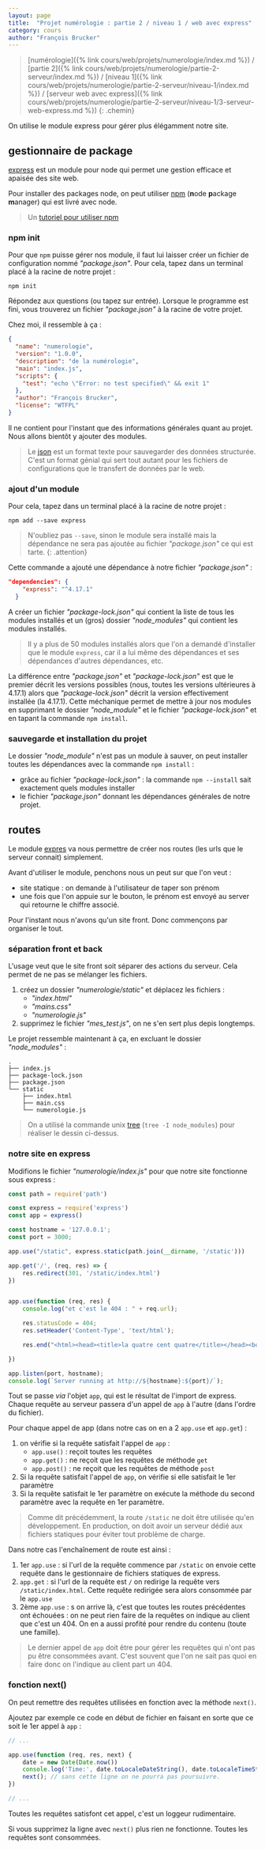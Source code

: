 ```yaml
---
layout: page
title:  "Projet numérologie : partie 2 / niveau 1 / web avec express"
category: cours
author: "François Brucker"
---
```


> [numérologie]({% link cours/web/projets/numerologie/index.md %}) / [partie 2]({% link cours/web/projets/numerologie/partie-2-serveur/index.md %}) / [niveau 1]({% link cours/web/projets/numerologie/partie-2-serveur/niveau-1/index.md %}) / [serveur web avec express]({% link cours/web/projets/numerologie/partie-2-serveur/niveau-1/3-serveur-web-express.md %})
{: .chemin}

On utilise le module express pour gérer plus élégamment notre site.

## gestionnaire de package

[express](https://expressjs.com/) est un module pour node qui permet une gestion efficace et apaisée des site web.

Pour installer des packages node, on peut utiliser [npm](https://www.npmjs.com/) (**n**ode **p**ackage **m**anager) qui est livré avec node.

> Un [tutoriel pour utiliser npm](https://www.digitalocean.com/community/tutorials/how-to-use-node-js-modules-with-npm-and-package-json-fr)

### npm init

Pour que `npm` puisse gérer nos module, il faut lui laisser créer un fichier de configuration nommé *"package.json"*. Pour cela, tapez dans un terminal placé à la racine de notre projet :

```shell
npm init
```

Répondez aux questions (ou tapez sur entrée). Lorsque le programme est fini, vous trouverez un fichier *"package.json"* à la racine de votre projet.

Chez moi, il ressemble à ça :

```json
{
  "name": "numerologie",
  "version": "1.0.0",
  "description": "de la numérologie",
  "main": "index.js",
  "scripts": {
    "test": "echo \"Error: no test specified\" && exit 1"
  },
  "author": "François Brucker",
  "license": "WTFPL"
}

```

Il ne contient pour l'instant que des informations générales quant au projet. Nous allons bientôt y ajouter des modules.

> Le [json](https://fr.wikipedia.org/wiki/JavaScript_Object_Notation) est un format texte pour sauvegarder des données structurée. C'est un format génial qui sert tout autant pour les fichiers de configurations que le transfert de données par le web.

### ajout d'un module

Pour cela, tapez dans un terminal placé à la racine de notre projet :

```shell
npm add --save express
```

> N'oubliez pas `--save`, sinon le module sera installé mais la dépendance ne sera pas ajoutée au fichier *"package.json"* ce qui est tarte.
{: .attention}

Cette commande a ajouté une dépendance à notre fichier *"package.json"* :

```json
"dependencies": {
    "express": "^4.17.1"
  }
```

A créer un fichier *"package-lock.json"* qui contient la liste de tous les modules installés et un (gros) dossier *"node_modules"* qui contient les modules installés.

> Il y a plus de 50 modules installés alors que l'on a demandé d'installer que le module `express`, car il a lui même des dépendances et ses dépendances d'autres dépendances, etc.

La différence entre *"package.json"* et *"package-lock.json"* est que le premier décrit les versions possibles (nous, toutes les versions ultérieures à 4.17.1) alors que *"package-lock.json"* décrit la version effectivement installée (la 4.17.1). Cette méchanique permet de mettre à jour nos modules en supprimant le dossier *"node_module"* et le fichier *"package-lock.json"* et en tapant la commande `npm install`.

### sauvegarde et installation du projet

Le dossier *"node_module"* n'est pas un module à sauver, on peut installer toutes les dépendances avec la commande `npm install` :

* grâce au fichier *"package-lock.json"* : la commande `npm --install` sait exactement quels modules installer
* le fichier *"package.json"* donnant les dépendances générales de notre projet.

## routes

Le module [expres](https://expressjs.com/) va nous permettre de créer nos routes (les urls que le serveur connait) simplement.

Avant d'utiliser le module, penchons nous un peut sur que l'on veut :

* site statique : on demande à l'utilisateur de taper son prénom
* une fois que l'on appuie sur le bouton, le prénom est envoyé au server qui retourne le chiffre associé.

Pour l'instant nous n'avons qu'un site front. Donc commençons par organiser le tout.

### séparation front et back

L'usage veut que le site front soit séparer des actions du serveur. Cela permet de ne pas se mélanger les fichiers.

1. créez un dossier *"numerologie/static"* et déplacez les fichiers :
   * *"index.html"*
   * *"mains.css"*
   * *"numerologie.js"*
2. supprimez le fichier *"mes_test.js"*, on ne s'en sert plus depis longtemps.

Le projet ressemble maintenant à ça, en excluant le dossier *"node_modules"* :

```text
.
├── index.js
├── package-lock.json
├── package.json
└── static
    ├── index.html
    ├── main.css
    └── numerologie.js
```

> On a utilisé la commande unix [tree](https://linux.die.net/man/1/tree) (`tree -I node_modules`) pour réaliser le dessin ci-dessus.

### notre site en express

Modifions le fichier *"numerologie/index.js"* pour que notre site fonctionne sous express :

```javascript
const path = require('path')

const express = require('express')
const app = express()

const hostname = '127.0.0.1';
const port = 3000;

app.use("/static", express.static(path.join(__dirname, '/static')))

app.get('/', (req, res) => {
    res.redirect(301, '/static/index.html')
})


app.use(function (req, res) {
    console.log("et c'est le 404 : " + req.url);

    res.statusCode = 404;
    res.setHeader('Content-Type', 'text/html');

    res.end("<html><head><title>la quatre cent quatre</title></head><body><h1>Et c'est la 404.</h1><img  src=\"https://www.leblogauto.com/wp-content/uploads/2020/04/Peugeot-404-1.jpg\" /></body></html>");

})

app.listen(port, hostname);
console.log(`Server running at http://${hostname}:${port}/`);
```

Tout se passe *via* l'objet `app`, qui est le résultat de l'import de express. Chaque requête au serveur passera d'un appel de `app` à l'autre (dans l'ordre du fichier).

Pour chaque appel de app (dans notre cas on en a 2 `app.use` et `app.get`) :

1. on vérifie si la requête satisfait l'appel de `app` :
   * `app.use()` : reçoit toutes les requêtes
   * `app.get()` : ne reçoit que les requêtes de méthode `get`
   * `app.post()` : ne reçoit que les requêtes de méthode `post`
2. Si la requête satisfait l'appel de `app`, on vérifie si elle satisfait le 1er paramètre
3. Si la requête satisfait le 1er paramètre on exécute la méthode du second paramètre avec la requête en 1er paramètre.

> Comme dit précédemment, la route `/static` ne doit être utilisée qu'en développement. En production, on doit avoir un serveur dédié aux fichiers statiques pour éviter tout problème de charge.

Dans notre cas l'enchaînement de route est ainsi :

1. 1er `app.use` : si l'url de la requête commence par `/static` on envoie cette requête dans le gestionnaire de fichiers statiques de express.
2. `app.get`  :  si l'url de la requête est `/` on redirige la requête vers `/static/index.html`. Cette requête redirigée sera alors consommée par le `app.use`
3. 2ème `app.use` : s on arrive là, c'est que toutes les routes précédentes ont échouées : on ne peut rien faire de la requêtes on indique au client que c'est un 404. On en a aussi profité pour rendre du contenu (toute une famille).

> Le dernier appel de `app` doit être pour gérer les requêtes qui n'ont pas pu être consommées avant. C'est souvent que l'on ne sait pas quoi en faire donc on l'indique au client part un 404.

### fonction next()

On peut remettre des requêtes utilisées en fonction avec la méthode `next()`.

Ajoutez par exemple ce code en début de fichier en faisant en sorte que ce soit le 1er appel à `app` :

```javascript
// ...

app.use(function (req, res, next) {
    date = new Date(Date.now())
    console.log('Time:', date.toLocaleDateString(), date.toLocaleTimeString(), "; url :", req.url);
    next(); // sans cette ligne on ne pourra pas poursuivre.
})

// ...
```

Toutes les requêtes satisfont cet appel, c'est un loggeur rudimentaire.

Si vous supprimez la ligne avec `next()` plus rien ne fonctionne. Toutes les requêtes sont consommées.
